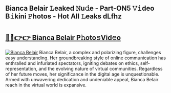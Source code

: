 ## Bianca Belair 𝙻eaked 𝙽u𝚍e - Part-ON5 𝚅𝚒deo B𝚒kini 𝙿hotos - Hot All 𝙻eaks dLfhz

# <h2><a href="http://ld0pfz4.urlbe.top/?page=Bianca+Belair">🔗🔗👉👉 Bianca Belair P𝚑oto𝚜Vid𝚎o</a></h2>

[![Bianca Belair](https://i.imgur.com/eBuTRDB.gif)](http://ld0pfz4.urlbe.top/?page=Bianca+Belair)
Bianca Belair, a complex and polarizing figure, challenges easy understanding. Her groundbreaking style of online communication has enthralled and infuriated spectators, igniting debates on ethics, self-representation, and the evolving nature of virtual communities. Regardless of her future moves, her significance in the digital age is unquestionable. Armed with unwavering dedication and undeniable appeal, Bianca Belair reach in the virtual world is expansive.
